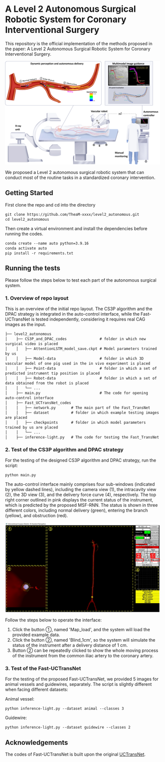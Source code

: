 # A Level 2 Autonomous Surgical Robotic System for Coronary Interventional Surgery

This repository is the official implementation of the methods proposed in the paper: A Level 2 Autonomous Surgical Robotic System for Coronary Interventional Surgery.

![image](https://github.com/TheaM-xxxx/level2_autonomous/blob/master/1.jpg)

We proposed a Level 2 autonomous surgical robotic system that can conduct most of the routine tasks in a standardized coronary intervention.

## Getting Started

First clone the repo and cd into the directory
```shell
git clone https://github.com/TheaM-xxxx/level2_autonomous.git
cd level2_autonomous
```
Then create a virtual environment and install the dependencies before running the codes.
```shell
conda create --name auto python=3.9.16
conda activate auto 
pip install -r requirements.txt
```

## Running the tests
Please follow the steps below to test each part of the autonomous surgical system.

### 1. Overview of repo layout
This is an overview of the initial repo layout. The CS3P algorithm and the DPAC strategy is integrated in the auto-control interface, 
while the Fast-UCTransNet is tested independently, considering it requires real CAG images as the input.
```
├── level2_autonomous                      
│    ├── CS3P_and_DPAC_codes               # folder in which new surgical video is placed
│    │   ├── AttentionLSTM_model_save.ckpt # Model parameters trained by us
│    │   ├── Model-data                    # folder in which 3D vascular model of one pig used in the in vivo experiment is placed              
│    │   ├── Point-data                    # folder in which a set of predicted instrument tip position is placed
│    │   ├── Robot-data                    # folder in which a set of data obtained from the robot is placed     
│    │   └── ...
│    ├── main.py                           # The code for opening auto-control interface
│    ├── Fast_UCTransNet_codes             
│    │   ├── network.py       # The main part of the Fast_TransNet
│    │   ├── dataset          # folder in which example testing images are placed
│    │   ├── checkpoints      # folder in which model parameters trained by us are placed      
│    │   └── ...   
│    ├── inference-light.py   # The code for testing the Fast_TransNet
```

### 2. Test of the CS3P algorithm and DPAC strategy

For the testing of the designed CS3P algorithm and DPAC strategy, run the script:
```Shell
python main.py 
```
The auto-control interface mainly comprises four sub-windows (indicated by yellow dashed lines), including the camera view (1), the intracavity view (2), the 3D view (3), and the delivery force curve (4), respectively. The top right corner outlined in pink displays the current status of the instrument, which is predicted by the proposed MSF-RNN. The status is shown in three different colors, including normal delivery (green), entering the branch (yellow), and obstruction (red).

![image](https://github.com/TheaM-xxxx/level2_autonomous/blob/develop/interface.jpg)

Follow the steps below to operate the interface:
1. Click the button ①, named 'Map_load', and the system will load the provided example data.
2. Click the button ②, named 'Blind_1cm', so the system will simulate the status of the instrument after a delivery distance of 1 cm.
3. Button ② can be repeatedly clicked to show the whole moving process of the instrument from the common iliac artery to the coronary artery.


### 3. Test of the Fast-UCTransNet

For the testing of the proposed Fast-UCTransNet, we provided 5 images for animal vessels and guidewires, separately. The script is slightly different when facing different datasets:

Animal vessel:
```Shell
python inference-light.py --dataset animal --classes 3
```
Guidewire:
```Shell
python inference-light.py --dataset guidewire --classes 2
```

## Acknowledgements
The codes of Fast-UCTransNet is built upon the original [UCTransNet](https://github.com/McGregorWwww/UCTransNet).
